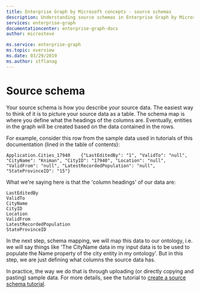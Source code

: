 ```yaml
---
title: Enterprise Graph by Microsoft concepts - source schemas
description: Understanding source schemas in Enterprise Graph by Microsoft
services: enterprise-graph
documentationcenter: enterprise-graph-docs
author: microsteve

ms.service: enterprise-graph
ms.topic: overview
ms.date: 03/29/2019
ms.author: stflanag
---
```


# Source schema

Your source schema is how you describe your source data. The easiest way to think of it is to picture your source data as a table. The schema map is where you define what the headings of the columns are. Eventually, entities in the graph will be created based on the data contained in the rows.

For example, consider this row from the sample data used in tutorials of this documentation (lined in the table of contents):

```
Application.Cities_17940	{"LastEditedBy": "1", "ValidTo": "null", "CityName": "Kniman", "CityID": "17940", "Location": "null", "ValidFrom": "null", "LatestRecordedPopulation": "null", "StateProvinceID": "15"}
```

What we're saying here is that the 'column headings' of our data are:

```
LastEditedBy
ValidTo
CityName
CityID
Location
ValidFrom
LatestRecordedPopulation
StateProvinceID
```

In the next step, schema mapping, we will map this data to our ontology, i.e. we will say things like 'The CityName data in my input data is to be used to populate the Name property of the city entity in my ontology'. But in this step, we are just defining what columns the source data has.

In practice, the way we do that is through uploading (or directly copying and pasting) sample data. For more details, see the tutorial to [create a source schema tutorial](create-source-schema.md).